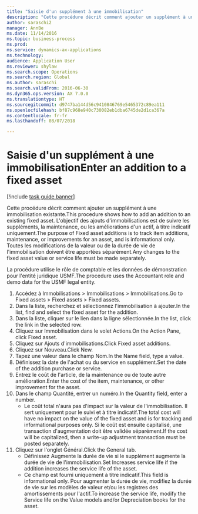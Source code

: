 ```yaml
--- 
title: "Saisie d'un supplément à une immobilisation"
description: "Cette procédure décrit comment ajouter un supplément à une immobilisation existante."
author: saraschi2
manager: AnnBe
ms.date: 11/14/2016
ms.topic: business-process
ms.prod: 
ms.service: dynamics-ax-applications
ms.technology: 
audience: Application User
ms.reviewer: shylaw
ms.search.scope: Operations
ms.search.region: Global
ms.author: saraschi
ms.search.validFrom: 2016-06-30
ms.dyn365.ops.version: AX 7.0.0
ms.translationtype: HT
ms.sourcegitcommit: d9747ba144d56c9410846769e5465372c89ea111
ms.openlocfilehash: bf87c968e940c730082eb1dba6745de2d1ca367a
ms.contentlocale: fr-fr
ms.lasthandoff: 08/07/2018

---
```

# <a name="enter-an-addition-to-a-fixed-asset"></a><span data-ttu-id="19c9d-103">Saisie d'un supplément à une immobilisation</span><span class="sxs-lookup"><span data-stu-id="19c9d-103">Enter an addition to a fixed asset</span></span>

[!include [task guide banner](../../includes/task-guide-banner.md)]

<span data-ttu-id="19c9d-104">Cette procédure décrit comment ajouter un supplément à une immobilisation existante.</span><span class="sxs-lookup"><span data-stu-id="19c9d-104">This procedure shows how to add an addition to an existing fixed asset.</span></span> <span data-ttu-id="19c9d-105">L'objectif des ajouts d'immobilisations est de suivre les suppléments, la maintenance, ou les améliorations d'un actif, à titre indicatif uniquement.</span><span class="sxs-lookup"><span data-stu-id="19c9d-105">The purpose of Fixed asset additions is to track item additions, maintenance, or improvements for an asset, and is informational only.</span></span> <span data-ttu-id="19c9d-106">Toutes les modifications de la valeur ou de la durée de vie de l'immobilisation doivent être apportées séparément.</span><span class="sxs-lookup"><span data-stu-id="19c9d-106">Any changes to the fixed asset value or service life must be made separately.</span></span>   



<span data-ttu-id="19c9d-107">La procédure utilise le rôle de comptable et les données de démonstration pour l'entité juridique USMF.</span><span class="sxs-lookup"><span data-stu-id="19c9d-107">The procedure uses the Accountant role and demo data for the USMF legal entity.</span></span>

1. <span data-ttu-id="19c9d-108">Accédez à Immobilisations > Immobilisations > Immobilisations.</span><span class="sxs-lookup"><span data-stu-id="19c9d-108">Go to Fixed assets > Fixed assets > Fixed assets.</span></span>
2. <span data-ttu-id="19c9d-109">Dans la liste, recherchez et sélectionnez l'immobilisation à ajouter.</span><span class="sxs-lookup"><span data-stu-id="19c9d-109">In the list, find and select the fixed asset for the addition.</span></span>
3. <span data-ttu-id="19c9d-110">Dans la liste, cliquer sur le lien dans la ligne sélectionnée.</span><span class="sxs-lookup"><span data-stu-id="19c9d-110">In the list, click the link in the selected row.</span></span>
4. <span data-ttu-id="19c9d-111">Cliquez sur Immobilisation dans le volet Actions.</span><span class="sxs-lookup"><span data-stu-id="19c9d-111">On the Action Pane, click Fixed asset.</span></span>
5. <span data-ttu-id="19c9d-112">Cliquez sur Ajouts d'immobilisations.</span><span class="sxs-lookup"><span data-stu-id="19c9d-112">Click Fixed asset additions.</span></span>
6. <span data-ttu-id="19c9d-113">Cliquez sur Nouveau.</span><span class="sxs-lookup"><span data-stu-id="19c9d-113">Click New.</span></span>
7. <span data-ttu-id="19c9d-114">Tapez une valeur dans le champ Nom.</span><span class="sxs-lookup"><span data-stu-id="19c9d-114">In the Name field, type a value.</span></span>
8. <span data-ttu-id="19c9d-115">Définissez la date de l'achat ou du service en supplément.</span><span class="sxs-lookup"><span data-stu-id="19c9d-115">Set the date of the addition purchase or service.</span></span>
9. <span data-ttu-id="19c9d-116">Entrez le coût de l'article, de la maintenance ou de toute autre amélioration.</span><span class="sxs-lookup"><span data-stu-id="19c9d-116">Enter the cost of the item, maintenance, or other improvement for the asset.</span></span>
10. <span data-ttu-id="19c9d-117">Dans le champ Quantité, entrer un numéro.</span><span class="sxs-lookup"><span data-stu-id="19c9d-117">In the Quantity field, enter a number.</span></span>
    * <span data-ttu-id="19c9d-118">Le coût total n'aura pas d'impact sur la valeur de l'immobilisation. Il sert uniquement pour le suivi et à titre indicatif.</span><span class="sxs-lookup"><span data-stu-id="19c9d-118">The total cost will have no impact on the value of the fixed asset and is for tracking and informational purposes only.</span></span> <span data-ttu-id="19c9d-119">Si le coût est ensuite capitalisé, une transaction d'augmentation doit être validée séparément.</span><span class="sxs-lookup"><span data-stu-id="19c9d-119">If the cost will be capitalized, then a write-up adjustment transaction must be posted separately.</span></span>  
11. <span data-ttu-id="19c9d-120">Cliquez sur l'onglet Général.</span><span class="sxs-lookup"><span data-stu-id="19c9d-120">Click the General tab.</span></span>
    * <span data-ttu-id="19c9d-121">Définissez Augmente la durée de vie si le supplément augmente la durée de vie de l'immobilisation.</span><span class="sxs-lookup"><span data-stu-id="19c9d-121">Set Increases service life if the addition increases the service life of the asset.</span></span>  
    * <span data-ttu-id="19c9d-122">Ce champ est fourni uniquement à titre indicatif.</span><span class="sxs-lookup"><span data-stu-id="19c9d-122">This field is informational only.</span></span> <span data-ttu-id="19c9d-123">Pour augmenter la durée de vie, modifiez la durée de vie sur les modèles de valeur et/ou les registres des amortissements pour l'actif.</span><span class="sxs-lookup"><span data-stu-id="19c9d-123">To increase the service life, modify the Service life on the Value models and/or Depreciation books for the asset.</span></span>  


